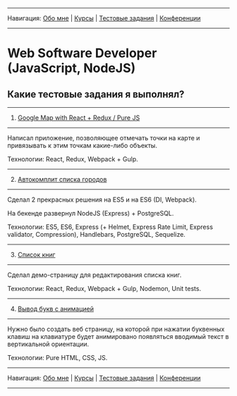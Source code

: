 
___
Навигация: 
[Обо мне](README.md "Мой опыт работы, навыки") |
[Курсы](COURCES.md "Чему я учусь, куда двигаюсь?") |
[Тестовые задания](TESTS.md "Выполненные тестовые задания") |
[Конференции](CONFERENCES.md "Где вы могли меня видеть?")
___

# Web Software Developer (JavaScript, NodeJS)

## Какие тестовые задания я выполнял?
___
1. [Google Map with React + Redux / Pure JS](https://github.com/iMaximal/task-1-google-map)
___
﻿Написал приложение, позволяющее отмечать точки на карте и привязывать к этим точкам какие-либо объекты.

Технологии: React, Redux, Webpack + Gulp.

___
2. [Автокомплит списка городов](https://github.com/iMaximal/task-2-autocomplete)
___
Сделал 2 прекрасных решения на ES5 и на ES6 (DI, Webpack).

На бекенде развернул NodeJS (Express) + PostgreSQL.

Технологии: ES5, ES6, Express (+ Helmet, Express Rate Limit, Express validator, Compression), Handlebars, PostgreSQL, Sequelize.

___
3. [Список книг](https://github.com/iMaximal/task-3-books-list)
___
Сделал демо-страницу для редактирования списка книг.

Технологии: React, Redux, Webpack + Gulp, Nodemon, Unit tests.

___
4. [Вывод букв с анимацией](https://github.com/iMaximal/task-4-key-animation)
___
Нужно было создать веб страницу, на которой при нажатии буквенных клавиш на клавиатуре будет анимировано появляться вводимый текст в вертикальной ориентации.

Технологии: Pure HTML, CSS, JS.



___
Навигация: 
[Обо мне](README.md "Мой опыт работы, навыки") |
[Курсы](COURCES.md "Чему я учусь, куда двигаюсь?") |
[Тестовые задания](TESTS.md "Выполненные тестовые задания") |
[Конференции](CONFERENCES.md "Где вы могли меня видеть?")
___
